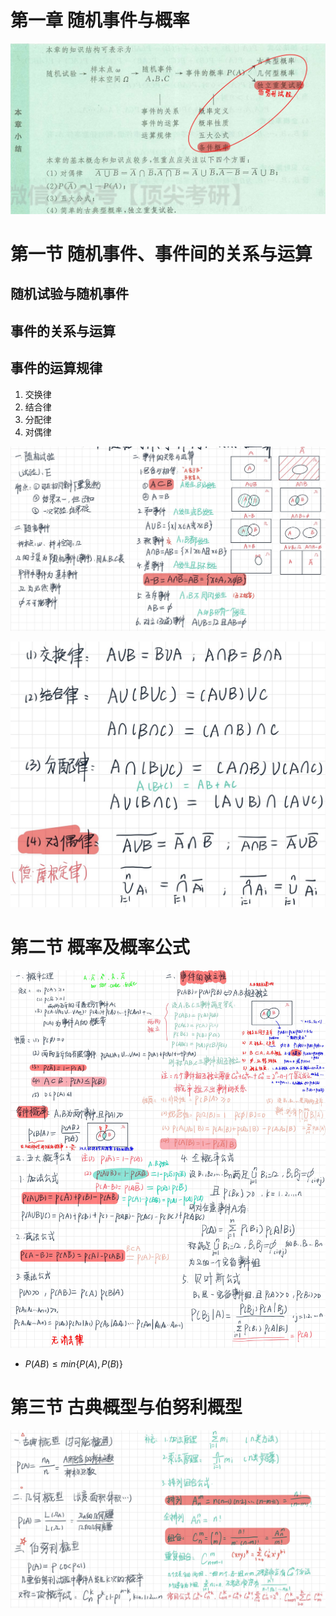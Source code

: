# 第一章 随机事件与概率
![F55D9738-ECD0-4385-8D90-44D2002A878A.jpeg](./Accessory/第一章随机事件与概率/F55D9738-ECD0-4385-8D90-44D2002A878A.jpeg)

# 第一节 随机事件、事件间的关系与运算
## 随机试验与随机事件
## 事件的关系与运算
## 事件的运算规律
1. 交换律
2. 结合律
3. 分配律
4. 对偶律

![BF4F9349-F0EE-434A-9DD0-42973B89CE77.jpeg](./Accessory/第一章随机事件与概率/BF4F9349-F0EE-434A-9DD0-42973B89CE77.jpeg)


![4FE09456-0750-4B65-9CC2-8CFA137D6A0F.jpeg](./Accessory/第一章随机事件与概率/4FE09456-0750-4B65-9CC2-8CFA137D6A0F.jpeg)

# 第二节 概率及概率公式

![EB09EBF8-E721-47B8-A091-CF52856C8C6A.jpeg](./Accessory/第一章随机事件与概率/EB09EBF8-E721-47B8-A091-CF52856C8C6A.jpeg)

- $P(AB) \le min\{P(A),P(B)\}$

# 第三节 古典概型与伯努利概型

![5C0DB4AC-28A8-40E5-BB9B-7C5F89636BE1.jpeg](./Accessory/第一章随机事件与概率/5C0DB4AC-28A8-40E5-BB9B-7C5F89636BE1.jpeg)
